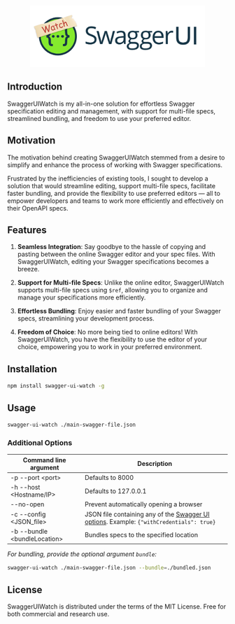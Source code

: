 <div align="center">
  <div>&nbsp;</div>
  <img src="public/swagger-ui-watch-logo.png" width="400"/> 
</div>

## Introduction

SwaggerUIWatch is my all-in-one solution for effortless Swagger specification editing and management, with support for multi-file specs, streamlined bundling, and freedom to use your preferred editor.

## Motivation

The motivation behind creating SwaggerUIWatch stemmed from a desire to simplify and enhance the process of working with Swagger specifications.

Frustrated by the inefficiencies of existing tools, I sought to develop a solution that would streamline editing, support multi-file specs, facilitate faster bundling, and provide the flexibility to use preferred editors — all to empower developers and teams to work more efficiently and effectively on their OpenAPI specs.

## Features

1. **Seamless Integration**: Say goodbye to the hassle of copying and pasting between the online Swagger editor and your spec files. With SwaggerUIWatch, editing your Swagger specifications becomes a breeze.

2. **Support for Multi-file Specs**: Unlike the online editor, SwaggerUIWatch supports multi-file specs using `$ref`, allowing you to organize and manage your specifications more efficiently.

3. **Effortless Bundling**: Enjoy easier and faster bundling of your Swagger specs, streamlining your development process.

4. **Freedom of Choice**: No more being tied to online editors! With SwaggerUIWatch, you have the flexibility to use the editor of your choice, empowering you to work in your preferred environment.

## Installation

```sh
npm install swagger-ui-watch -g
```

## Usage

```sh
swagger-ui-watch ./main-swagger-file.json
```

### Additional Options

| Command line argument         | Description                                                                                                                                                                   |
| ----------------------------- | ----------------------------------------------------------------------------------------------------------------------------------------------------------------------------- |
| -p --port \<port>             | Defaults to 8000                                                                                                                                                               |
| -h --host <Hostname/IP>       | Defaults to 127.0.0.1                                                                                                                                                         |
| --no-open                     | Prevent automatically opening a browser                                                                                                                              |
| -c --config <JSON_file>       | JSON file containing any of the [Swagger UI options](https://github.com/swagger-api/swagger-ui/blob/master/docs/usage/configuration.md). Example: `{"withCredentials": true}` |
| -b --bundle \<bundleLocation> | Bundles specs to the specified location                                                                                                                                       |

_For bundling, provide the optional argument `bundle`:_

```sh
swagger-ui-watch ./main-swagger-file.json --bundle=./bundled.json
```

## License
SwaggerUIWatch is distributed under the terms of the MIT License. Free for both commercial and research use.
